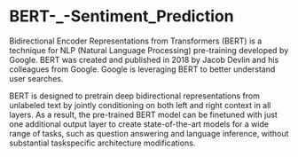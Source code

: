# BERT-_-Sentiment_Prediction
Bidirectional Encoder Representations from Transformers (BERT) is a technique for NLP (Natural Language Processing) pre-training developed by Google. BERT was created and published in 2018 by Jacob Devlin and his colleagues from Google. Google is leveraging BERT to better understand user searches.

BERT is designed to pretrain deep bidirectional representations from unlabeled text by jointly conditioning on both left and right context in all layers. As a result, the pre-trained BERT model can be finetuned with just one additional output layer to create state-of-the-art models for a wide range of tasks, such as question answering and language inference, without substantial taskspecific architecture modifications.
